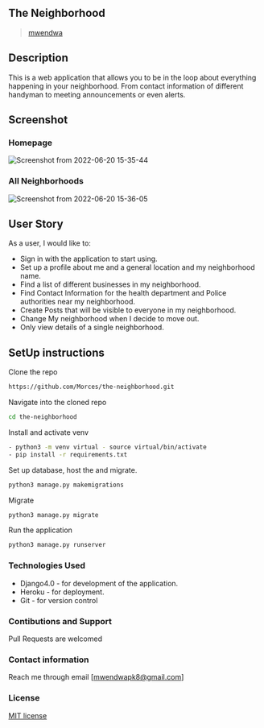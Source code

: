## The Neighborhood
>[mwendwa](https"//github.com/Morces)

## Description
 This is a web application that allows you to be in the loop about everything happening in your neighborhood. From contact information of different handyman to meeting announcements or even alerts.

 ## Screenshot
 ### Homepage

![Screenshot from 2022-06-20 15-35-44](https://user-images.githubusercontent.com/97943808/174603258-f3c87eec-f722-4de9-9e54-b37c64ec4177.png)

### All Neighborhoods
![Screenshot from 2022-06-20 15-36-05](https://user-images.githubusercontent.com/97943808/174603355-f873e2f8-94ba-435e-9893-746aa71a5618.png)

 ## User Story
As a user, I would like to:
- Sign in with the application to start using.
- Set up a profile about me and a general location and my  neighborhood name.
- Find a list of different businesses in my neighborhood.
- Find Contact Information for the health department and Police authorities near my neighborhood.
- Create Posts that will be visible to everyone in my neighborhood.
- Change My neighborhood when I decide to move out.
- Only view details of a single neighborhood.

## SetUp instructions
Clone the repo
```bash
https://github.com/Morces/the-neighborhood.git
```
Navigate into the cloned repo
```bash
cd the-neighborhood 
```
Install and activate venv
```bash
- python3 -m venv virtual - source virtual/bin/activate
- pip install -r requirements.txt
```
Set up database, host the and migrate.
```bash
python3 manage.py makemigrations 
```
Migrate
```bash
python3 manage.py migrate
```

Run the application
```bash
python3 manage.py runserver
```

### Technologies Used
- Django4.0 - for development of the application.
- Heroku -  for deployment.
- Git - for version control

### Contibutions and Support
Pull Requests are welcomed

### Contact information 
Reach me through email [mwendwapk8@gmail.com]

### License
[MIT license](https://github.com/Morces/the-neighborhood/blob/master/LICENSE)
